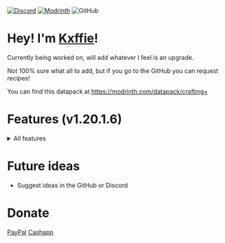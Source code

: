 [![Discord](https://img.shields.io/discord/1035733638735728701?style=for-the-badge&logo=discord&label=Discord&labelColor=black&color=lightblue)](https://discord.gg/FdWDRYBBkf)
[![Modrinth](https://img.shields.io/modrinth/dt/sjUk6lfU?style=for-the-badge&logo=modrinth&label=Modrinth&labelColor=black&color=green)](https://modrinth.com/datapack/crafting+)
![GitHub](https://img.shields.io/github/license/kxffie/craftingplus?style=for-the-badge&logo=github&label=Github&labelColor=black&color=white)

# Hey! I'm [Kxffie](https://www.youtube.com/Kxffie?sub_confirmation=1)!
Currently being worked on, will add whatever I feel is an upgrade.

Not 100% sure what all to add, but if you go to the GitHub you can request recipes!

You can find this datapack at https://modrinth.com/datapack/crafting+

# Features (v1.20.1.6)
<details>
<summary>All features</summary>

### Better Crafting:
- Minecart Variants can now be quickly crafted with 5 ingots and its respected block (TNT, Furnace, etc) in the middle
- Logs to Ladders
- Logs to Chest and Trapped Chest if tripwire hook is in middle
- Dirt underneath tall grass, grass or moss carpet to create Grass Block
- Beacons accept any Glass and Obsidian blocks
- Enchanting tables accept all obsidian blocks
- Repeater no longer needs redstone torches, just redstone dust and sticks
- Spectral arrow takes Glow berries, Glow ink sacs and Glowstone dust.
- Craft any stone tools with any stone (cobblestone, granite, andesite, diorite, tuff, cobbled deepslate, end stone, blackstone and netherrack)
- Same with Pistons (accepting all wood types as well), Brewing Stands, Dropper and Dispenser, Furnace, Observers and Levers.

### Uncraft:
- Honeycomb Block into honeycombs
- Nether Brick Blocks (Red and Normal) into nether bricks
- Nether Wart Blocks (Wart and Warped) into fungi
- Any wool into string
- Quartz Block into quartz
- Clay Block into clay
- Glowstone Block into glowstone
- Cobweb into string
- Snow block into snowballs
- Dripstone block into pointed dripstones
- Turn Glowberries to Glowstone

### Smelting
- Raw ore blocks into block variants (Raw Iron Ore into Iron Block)

</details>


# Future ideas
- Suggest ideas in the GitHub or Discord

# Donate
[PayPal](https://www.paypal.com/paypalme/kxffie) [Cashapp](https://cash.app/$kxffie)
